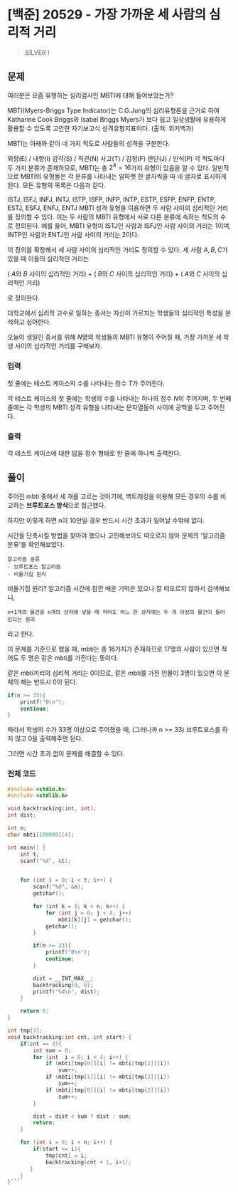 # [백준] 20529 - 가장 가까운 세 사람의 심리적 거리

> SILVER I

## 문제

여러분은 요즘 유행하는 심리검사인 MBTI에 대해 들어보았는가?

MBTI(Myers-Briggs Type Indicator)는 C.G.Jung의 심리유형론을 근거로 하여 Katharine Cook Briggs와 Isabel Briggs Myers가 보다 쉽고 일상생활에 유용하게 활용할 수 있도록 고안한 자기보고식 성격유형지표이다. (출처: 위키백과)

MBTI는 아래와 같이 네 가지 척도로 사람들의 성격을 구분한다.

외향(E) / 내향(I)
감각(S) / 직관(N)
사고(T) / 감정(F)
판단(J) / 인식(P)
각 척도마다 두 가지 분류가 존재하므로, MBTI는 총 
$2^4 = 16$가지 유형이 있음을 알 수 있다. 일반적으로 MBTI의 유형들은 각 분류를 나타내는 알파벳 한 글자씩을 따 네 글자로 표시하게 된다. 모든 유형의 목록은 다음과 같다.

ISTJ, ISFJ, INFJ, INTJ, ISTP, ISFP, INFP, INTP, ESTP, ESFP, ENFP, ENTP, ESTJ, ESFJ, ENFJ, ENTJ
MBTI 성격 유형을 이용하면 두 사람 사이의 심리적인 거리를 정의할 수 있다. 이는 두 사람의 MBTI 유형에서 서로 다른 분류에 속하는 척도의 수로 정의된다. 예를 들어, MBTI 유형이 ISTJ인 사람과 ISFJ인 사람 사이의 거리는 1이며, INTP인 사람과 ENTJ인 사람 사이의 거리는 2이다.

이 정의를 확장해서 세 사람 사이의 심리적인 거리도 정의할 수 있다. 세 사람 
$A, B, C$가 있을 때 이들의 심리적인 거리는

(
$A$와 
$B$ 사이의 심리적인 거리) + (
$B$와 
$C$ 사이의 심리적인 거리) + (
$A$와 
$C$ 사이의 심리적인 거리)

로 정의한다.

대학교에서 심리학 교수로 일하는 종서는 자신이 가르치는 학생들의 심리적인 특성을 분석하고 싶어한다.

오늘이 생일인 종서를 위해 
$N$명의 학생들의 MBTI 유형이 주어질 때, 가장 가까운 세 학생 사이의 심리적인 거리를 구해보자.

### 입력

첫 줄에는 테스트 케이스의 수를 나타내는 정수 
$T$가 주어진다.

각 테스트 케이스의 첫 줄에는 학생의 수를 나타내는 하나의 정수 
$N$이 주어지며, 두 번째 줄에는 각 학생의 MBTI 성격 유형을 나타내는 문자열들이 사이에 공백을 두고 주어진다.

### 출력

각 테스트 케이스에 대한 답을 정수 형태로 한 줄에 하나씩 출력한다.

## 풀이

주어진 mbti 중에서 세 개를 고르는 것이기에, 백트래킹을 이용해 모든 경우의 수를 비교하는 **브루트포스 방식**으로 접근했다.

하지만 이렇게 하면 n이 10만일 경우 반드시 시간 초과가 일어날 수밖에 없다.

시간을 단축시킬 방법을 찾아야 했으나 고민해보아도 떠오르지 않아 문제의 '알고리즘 분류'를 확인해보았다.

```
알고리즘 분류
- 브루트포스 알고리즘
- 비둘기집 원리
```

비둘기집 원리? 알고리즘 시간에 잠깐 배운 기억은 있으나 잘 떠오르지 않아서 검색해보니,

```
n+1개의 물건을 n개의 상자에 넣을 때 적어도 어느 한 상자에는 두 개 이상의 물건이 들어 있다는 원리
```

라고 한다.

이 문제를 기준으로 했을 때, mbti는 총 16가지가 존재하므로 17명의 사람이 있으면 적어도 두 명은 같은 mbti를 가진다는 뜻이다.

같은 mbti끼리의 심리적 거리는 0이므로, 같은 mbti를 가진 인물이 3명이 있으면 이 문제의 해는 반드시 0이 된다.

```c
if(n >= 33){
    printf("0\n");
    continue;
}
```

따라서 학생의 수가 33명 이상으로 주어졌을 때, (그러니까 n >= 33) 브루트포스를 하지 않고 0을 출력해주면 된다.

그러면 시간 초과 없이 문제를 해결할 수 있다.


### 전체 코드

```C
#include <stdio.h>
#include <stdlib.h>

void backtracking(int, int);
int dist;

int n;
char mbti[100000][4];

int main() {
    int t;
    scanf("%d", &t);
    

    for (int i = 0; i < t; i++) {
        scanf("%d", &n);        
        getchar();

        for (int k = 0; k < n; k++) {
            for (int j = 0; j < 4; j++)
                mbti[k][j] = getchar();
            getchar();
        }

        if(n >= 33){
            printf("0\n");
            continue;
        }

        dist = __INT_MAX__;
        backtracking(0, 0);
        printf("%d\n", dist);
    }

    return 0;    
}

int tmp[3];
void backtracking(int cnt, int start) {
    if(cnt == 3){
        int sum = 0;
        for (int  i = 0; i < 4; i++) {
            if (mbti[tmp[0]][i] != mbti[tmp[1]][i])
                sum++;
            if (mbti[tmp[1]][i] != mbti[tmp[2]][i])
                sum++;
            if (mbti[tmp[0]][i] != mbti[tmp[2]][i])
                sum++;
        }        

        dist = dist < sum ? dist : sum;
        return;
    }

    for (int i = 0; i < n; i++) {
        if(start <= i){
            tmp[cnt] = i;
            backtracking(cnt + 1, i+1);
       }
    }
}```